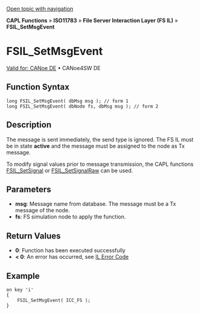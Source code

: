 [Open topic with navigation](../../../../../../CANoeDEFamily.htm#Topics/CAPLFunctions/ISO11783/ISOInteractionLayerFS/Functions/CAPLfunctionIso11783FSILSetMsgEvent.md)

**CAPL Functions** » **ISO11783** » **File Server Interaction Layer (FS IL)** » **FSIL_SetMsgEvent**

# FSIL_SetMsgEvent

[Valid for: CANoe DE](../../../../Shared/FeatureAvailability.md) • CANoe4SW DE

## Function Syntax

```plaintext
long FSIL_SetMsgEvent( dbMsg msg ); // form 1
long FSIL_SetMsgEvent( dbNode fs, dbMsg msg ); // form 2
```

## Description

The message is sent immediately, the send type is ignored. The FS IL must be in state **active** and the message must be assigned to the node as Tx message.

To modify signal values prior to message transmission, the CAPL functions [FSIL_SetSignal](CAPLfunctionIso11783FSILSetSignal.md) or [FSIL_SetSignalRaw](CAPLfunctionIso11783FSILSetSignalRaw.md) can be used.

## Parameters

- **msg**: Message name from database. The message must be a Tx message of the node.
- **fs**: FS simulation node to apply the function.

## Return Values

- **0**: Function has been executed successfully
- **< 0**: An error has occurred, see [IL Error Code](../../../CAPLfunctionsISOj1939ErrorCodes.md)

## Example

```plaintext
on key 'i'
{
    FSIL_SetMsgEvent( ICC_FS );
}
```
